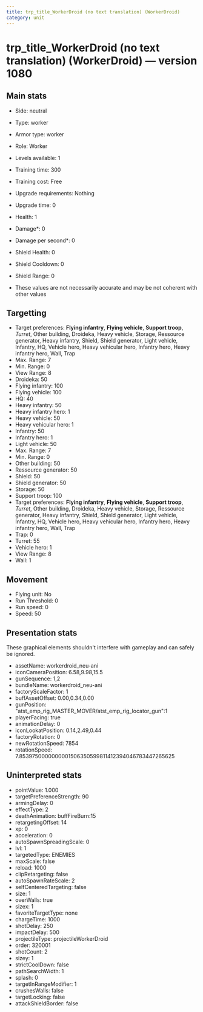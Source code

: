 ```yaml
---
title: trp_title_WorkerDroid (no text translation) (WorkerDroid)
category: unit
---
```


# trp_title_WorkerDroid (no text translation) (WorkerDroid) — version 1080

## Main stats

  * Side: neutral
  * Type: worker
  * Armor type: worker
  * Role: Worker
  * Levels available: 1
  * Training time: 300
  * Training cost: Free
  * Upgrade requirements: Nothing
  * Upgrade time: 0
  * Health: 1
  * Damage*: 0
  * Damage per second*: 0
  * Shield Health: 0
  * Shield Cooldown: 0
  * Shield Range: 0

* These values are not necessarily accurate and may be not coherent with other values

## Targetting

  * Target preferences: **Flying infantry**, **Flying vehicle**, **Support troop**, _Turret_, Other building, Droideka, Heavy vehicle, Storage, Ressource generator, Heavy infantry, Shield, Shield generator, Light vehicle, Infantry, HQ, Vehicle hero, Heavy vehicular hero, Infantry hero, Heavy infantry hero, Wall, Trap
  * Max. Range: 7
  * Min. Range: 0
  * View Range: 8
  * Droideka: 50
  * Flying infantry: 100
  * Flying vehicle: 100
  * HQ: 40
  * Heavy infantry: 50
  * Heavy infantry hero: 1
  * Heavy vehicle: 50
  * Heavy vehicular hero: 1
  * Infantry: 50
  * Infantry hero: 1
  * Light vehicle: 50
  * Max. Range: 7
  * Min. Range: 0
  * Other building: 50
  * Ressource generator: 50
  * Shield: 50
  * Shield generator: 50
  * Storage: 50
  * Support troop: 100
  * Target preferences: **Flying infantry**, **Flying vehicle**, **Support troop**, _Turret_, Other building, Droideka, Heavy vehicle, Storage, Ressource generator, Heavy infantry, Shield, Shield generator, Light vehicle, Infantry, HQ, Vehicle hero, Heavy vehicular hero, Infantry hero, Heavy infantry hero, Wall, Trap
  * Trap: 0
  * Turret: 55
  * Vehicle hero: 1
  * View Range: 8
  * Wall: 1

## Movement

  * Flying unit: No
  * Run Threshold: 0
  * Run speed: 0
  * Speed: 50

## Presentation stats

These graphical elements shouldn't interfere with gameplay and can safely be ignored.

  * assetName: workerdroid_neu-ani
  * iconCameraPosition: 6.58,9.98,15.5
  * gunSequence: 1,2
  * bundleName: workerdroid_neu-ani
  * factoryScaleFactor: 1
  * buffAssetOffset: 0.00,0.34,0.00
  * gunPosition: "atst_emp_rig_MASTER_MOVER/atst_emp_rig_locator_gun":1
  * playerFacing: true
  * animationDelay: 0
  * iconLookatPosition: 0.14,2.49,0.44
  * factoryRotation: 0
  * newRotationSpeed: 7854
  * rotationSpeed: 7.8539750000000001506350599811412394046783447265625

## Uninterpreted stats

  * pointValue: 1.000
  * targetPreferenceStrength: 90
  * armingDelay: 0
  * effectType: 2
  * deathAnimation: buffFireBurn:15
  * retargetingOffset: 14
  * xp: 0
  * acceleration: 0
  * autoSpawnSpreadingScale: 0
  * lvl: 1
  * targetedType: ENEMIES
  * maxScale: false
  * reload: 1000
  * clipRetargeting: false
  * autoSpawnRateScale: 2
  * selfCenteredTargeting: false
  * size: 1
  * overWalls: true
  * sizex: 1
  * favoriteTargetType: none
  * chargeTime: 1000
  * shotDelay: 250
  * impactDelay: 500
  * projectileType: projectileWorkerDroid
  * order: 320001
  * shotCount: 2
  * sizey: 1
  * strictCoolDown: false
  * pathSearchWidth: 1
  * splash: 0
  * targetInRangeModifier: 1
  * crushesWalls: false
  * targetLocking: false
  * attackShieldBorder: false

